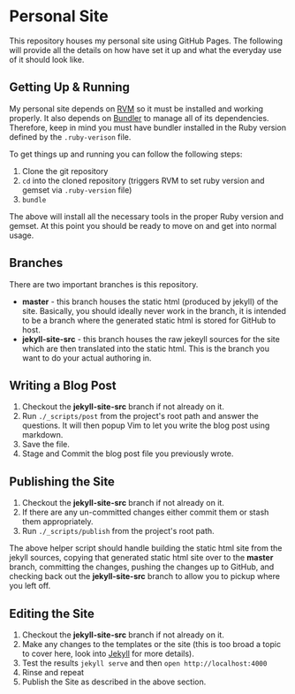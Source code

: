 # Personal Site

This repository houses my personal site using GitHub Pages. The following will
provide all the details on how have set it up and what the everyday use of it
should look like.

## Getting Up & Running

My personal site depends on [RVM](http://rvm.io) so it must be installed and working properly.
It also depends on [Bundler](http://bundler.io) to manage all of its
dependencies. Therefore, keep in mind you must have bundler installed in the
Ruby version defined by the `.ruby-verison` file.

To get things up and running you can follow the following steps:

1. Clone the git repository
2. `cd` into the cloned repository (triggers RVM to set ruby version and
   gemset via `.ruby-version` file)
3. `bundle`

The above will install all the necessary tools in the proper Ruby version and
gemset. At this point you should be ready to move on and get into normal
usage.

## Branches

There are two important branches is this repository.

* **master** - this branch houses the static html (produced by jekyll) of the
  site. Basically, you should ideally never work in the branch, it is intended
  to be a branch where the generated static html is stored for GitHub to
  host.
* **jekyll-site-src** - this branch houses the raw jekeyll sources for the site
  which are then translated into the static html. This is the branch you want
  to do your actual authoring in.

## Writing a Blog Post

1. Checkout the **jekyll-site-src** branch if not already on it.
2. Run `./_scripts/post` from the project's root path and answer the
   questions. It will then popup Vim to let you write the blog post using
   markdown.
3. Save the file.
4. Stage and Commit the blog post file you previously wrote.

## Publishing the Site

1. Checkout the **jekyll-site-src** branch if not already on it.
2. If there are any un-committed changes either commit them or stash them
   appropriately.
3. Run `./_scripts/publish` from the project's root path.

The above helper script should handle building the static html site from the
jekyll sources, copying that generated static html site over to the **master**
branch, committing the changes, pushing the changes up to GitHub, and
checking back out the **jekyll-site-src** branch to allow you to pickup where
you left off.

## Editing the Site

1. Checkout the **jekyll-site-src** branch if not already on it.
2. Make any changes to the templates or the site (this is too broad a topic to
   cover here, look into [Jekyll](http://jekyllrb.com) for more details).
3. Test the results `jekyll serve` and then `open http://localhost:4000`
4. Rinse and repeat
5. Publish the Site as described in the above section.

